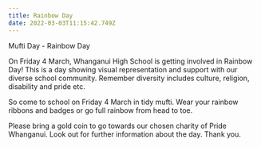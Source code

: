 ```yaml
---
title: Rainbow Day
date: 2022-03-03T11:15:42.749Z
---
```

Mufti Day - Rainbow Day  

On Friday 4 March, Whanganui High School is getting involved in Rainbow Day! This is a day showing visual representation and support with our diverse school community. Remember diversity includes culture, religion, disability and pride etc.


So come to school on Friday 4 March in tidy mufti. Wear your rainbow ribbons and badges or go full rainbow from head to toe. 

Please bring a gold coin to go towards our chosen charity of Pride Whanganui. Look out for further information about the day. Thank you.